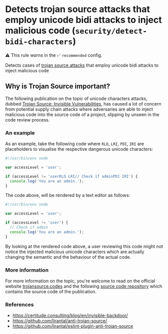 # Detects trojan source attacks that employ unicode bidi attacks to inject malicious code (`security/detect-bidi-characters`)

⚠️ This rule _warns_ in the ✅ `recommended` config.

<!-- end auto-generated rule header -->

Detects cases of [trojan source attacks](https://trojansource.codes) that employ unicode bidi attacks to inject malicious code

## Why is Trojan Source important?

The following publication on the topic of unicode characters attacks, dubbed [Trojan Source: Invisible Vulnerabilities](https://trojansource.codes/trojan-source.pdf), has caused a lot of concern from potential supply chain attacks where adversaries are able to inject malicious code into the source code of a project, slipping by unseen in the code review process.

### An example

As an example, take the following code where `RLO`, `LRI`, `PDI`, `IRI` are placeholders to visualise the respective dangerous unicode characters:

```js
#!/usr/bin/env node

var accessLevel = 'user';

if (accessLevel != 'userRLO LRI// Check if adminPDI IRI') {
  console.log('You are an admin.');
}
```

The code above, will be rendered by a text editor as follows:

```js
#!/usr/bin/env node

var accessLevel = 'user';

if (accessLevel != 'user') {
  // Check if admin
  console.log('You are an admin.');
}
```

By looking at the rendered code above, a user reviewing this code might not notice the injected malicious unicode characters which are actually changing the semantic and the behaviour of the actual code.

### More information

For more information on the topic, you're welcome to read on the official website [trojansource.codes](https://trojansource.codes/) and the following [source code repository](https://github.com/nickboucher/trojan-source/) which contains the source code of the publication.

### References

- <https://certitude.consulting/blog/en/invisible-backdoor/>
- <https://github.com/lirantal/anti-trojan-source/>
- <https://github.com/lirantal/eslint-plugin-anti-trojan-source>
